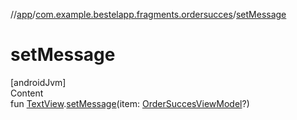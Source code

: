 //[app](../index.md)/[com.example.bestelapp.fragments.ordersucces](index.md)/[setMessage](set-message.md)



# setMessage  
[androidJvm]  
Content  
fun [TextView](https://developer.android.com/reference/kotlin/android/widget/TextView.html).[setMessage](set-message.md)(item: [OrderSuccesViewModel](-order-succes-view-model/index.md)?)  



